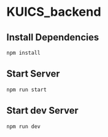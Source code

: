 # KUICS_backend

## Install Dependencies

```shell
npm install
```

## Start Server

```shell
npm run start
```

## Start dev Server

```shell
npm run dev
```
